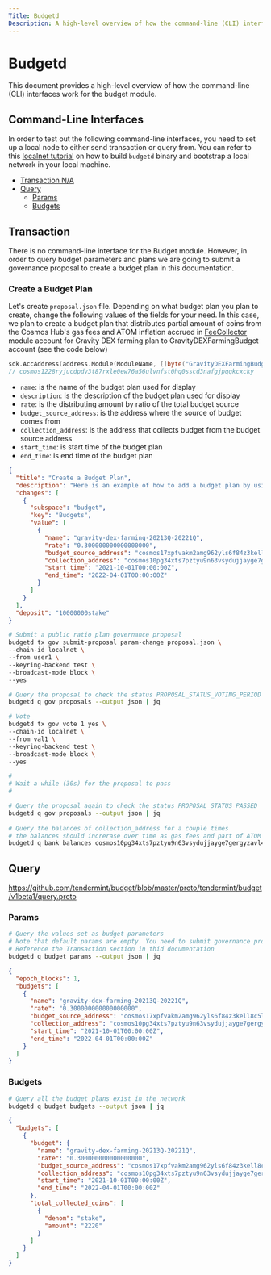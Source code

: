 ```yaml
---
Title: Budgetd
Description: A high-level overview of how the command-line (CLI) interfaces work for the budget module.
---
```


# Budgetd

This document provides a high-level overview of how the command-line (CLI) interfaces work for the budget module.

## Command-Line Interfaces

In order to test out the following command-line interfaces, you need to set up a local node to either send transaction or query from. You can refer to this [localnet tutorial](./Tutorials/localnet) on how to build `budgetd` binary and bootstrap a local network in your local machine.

- [Transaction N/A](#Transaction)
- [Query](#Query)
    * [Params](#Params)
    * [Budgets](#Budgets)

## Transaction

There is no command-line interface for the Budget module. However, in order to query budget parameters and plans we are going to submit a governance proposal to create a budget plan in this documentation.

### Create a Budget Plan

Let's create `proposal.json` file. Depending on what budget plan you plan to create, change the following values of the fields for your need. In this case, we plan to create a budget plan that distributes partial amount of coins from the Cosmos Hub's gas fees and ATOM inflation accrued in [FeeCollector](https://github.com/cosmos/cosmos-sdk/blob/master/x/auth/types/keys.go#L15) module account for Gravity DEX farming plan to GravityDEXFarmingBudget account (see the code below)

```go
sdk.AccAddress(address.Module(ModuleName, []byte("GravityDEXFarmingBudget")))
// cosmos1228ryjucdpdv3t87rxle0ew76a56ulvnfst0hq0sscd3nafgjpqqkcxcky
```

- `name`: is the name of the budget plan used for display
- `description`: is the description of the budget plan used for display
- `rate`: is the distributing amount by ratio of the total budget source
- `budget_source_address`: is the address where the source of budget comes from
- `collection_address`: is the address that collects budget from the budget source address 
- `start_time`: is start time of the budget plan 
- `end_time`: is end time of the budget plan

```json
{
  "title": "Create a Budget Plan",
  "description": "Here is an example of how to add a budget plan by using ParameterChangeProposal",
  "changes": [
    {
      "subspace": "budget",
      "key": "Budgets",
      "value": [
        {
          "name": "gravity-dex-farming-20213Q-20221Q",
          "rate": "0.300000000000000000",
          "budget_source_address": "cosmos17xpfvakm2amg962yls6f84z3kell8c5lserqta",
          "collection_address": "cosmos10pg34xts7pztyu9n63vsydujjayge7gergyzavl4dhpq36hgmkts880rwl",
          "start_time": "2021-10-01T00:00:00Z",
          "end_time": "2022-04-01T00:00:00Z"
        }
      ]
    }
  ],
  "deposit": "10000000stake"
}
```

```bash
# Submit a public ratio plan governance proposal
budgetd tx gov submit-proposal param-change proposal.json \
--chain-id localnet \
--from user1 \
--keyring-backend test \
--broadcast-mode block \
--yes

# Query the proposal to check the status PROPOSAL_STATUS_VOTING_PERIOD
budgetd q gov proposals --output json | jq

# Vote
budgetd tx gov vote 1 yes \
--chain-id localnet \
--from val1 \
--keyring-backend test \
--broadcast-mode block \
--yes

#
# Wait a while (30s) for the proposal to pass
#

# Query the proposal again to check the status PROPOSAL_STATUS_PASSED
budgetd q gov proposals --output json | jq
 
# Query the balances of collection_address for a couple times 
# the balances should increrase over time as gas fees and part of ATOM inflation flow in
budgetd q bank balances cosmos10pg34xts7pztyu9n63vsydujjayge7gergyzavl4dhpq36hgmkts880rwl --output json | jq
```

## Query

https://github.com/tendermint/budget/blob/master/proto/tendermint/budget/v1beta1/query.proto

### Params 

```bash
# Query the values set as budget parameters
# Note that default params are empty. You need to submit governance proposal to create budget plan
# Reference the Transaction section in thid documentation
budgetd q budget params --output json | jq
```

```json
{
  "epoch_blocks": 1,
  "budgets": [
    {
      "name": "gravity-dex-farming-20213Q-20221Q",
      "rate": "0.300000000000000000",
      "budget_source_address": "cosmos17xpfvakm2amg962yls6f84z3kell8c5lserqta",
      "collection_address": "cosmos10pg34xts7pztyu9n63vsydujjayge7gergyzavl4dhpq36hgmkts880rwl",
      "start_time": "2021-10-01T00:00:00Z",
      "end_time": "2022-04-01T00:00:00Z"
    }
  ]
}
```

### Budgets

```bash
# Query all the budget plans exist in the network
budgetd q budget budgets --output json | jq
```

```json
{
  "budgets": [
    {
      "budget": {
        "name": "gravity-dex-farming-20213Q-20221Q",
        "rate": "0.300000000000000000",
        "budget_source_address": "cosmos17xpfvakm2amg962yls6f84z3kell8c5lserqta",
        "collection_address": "cosmos10pg34xts7pztyu9n63vsydujjayge7gergyzavl4dhpq36hgmkts880rwl",
        "start_time": "2021-10-01T00:00:00Z",
        "end_time": "2022-04-01T00:00:00Z"
      },
      "total_collected_coins": [
        {
          "denom": "stake",
          "amount": "2220"
        }
      ]
    }
  ]
}
```
